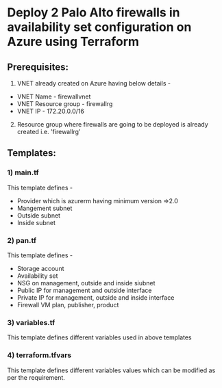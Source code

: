 # Deploy 2 Palo Alto firewalls in availability set configuration on Azure using Terraform

## Prerequisites:
1) VNET already created on Azure having below details -
- VNET Name - firewallvnet
- VNET Resource group - firewallrg
- VNET IP - 172.20.0.0/16
2) Resource group where firewalls are going to be deployed is already created i.e. 'firewallrg'
 
## Templates:
### 1) main.tf 
 This template defines -
 - Provider which is azurerm having minimum version =>2.0
 - Mangement subnet
 - Outside subnet
 - Inside subnet
  
### 2) pan.tf
  This template defines -
  - Storage account
  - Availability set
  - NSG on management, outside and inside siubnet
  - Public IP for management and outside interface
  - Private IP for management, outside and inside interface
  - Firewall VM plan, publisher, product
  
### 3) variables.tf
  This template defines different variables used in above templates
  
 ### 4) terraform.tfvars
  This template defines different variables values which can be modified as per the requirement.
  
 
